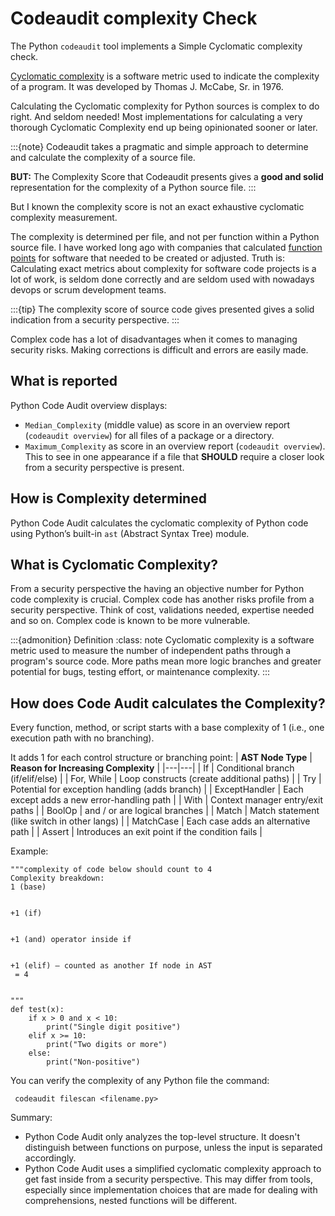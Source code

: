 # Codeaudit complexity Check

The Python `codeaudit` tool implements a Simple Cyclomatic complexity check.


[Cyclomatic complexity](https://en.wikipedia.org/wiki/Cyclomatic_complexity) is a software metric used to indicate the complexity of a program. It was developed by Thomas J. McCabe, Sr. in 1976. 

Calculating the Cyclomatic complexity for Python sources is complex to do right. And seldom needed! Most implementations for calculating a very thorough Cyclomatic Complexity end up being opinionated sooner or later.

:::{note} 
Codeaudit takes a pragmatic and simple approach to determine and calculate the complexity of a source file.

**BUT:**
The Complexity Score that Codeaudit presents gives a **good and solid** representation for the complexity of a Python source file.
:::


But I known the complexity score is not an exact exhaustive cyclomatic complexity measurement.


The complexity is determined per file, and not per function within a Python source file. I have worked long ago with companies that calculated [function points](https://en.wikipedia.org/wiki/Function_point) for software that needed to be created or adjusted. Truth is: Calculating exact metrics about complexity for software code projects is a lot of work, is seldom done correctly and are seldom used with nowadays devops or scrum development teams. 


:::{tip} 
The complexity score of source code gives presented gives a solid indication from a security perspective.
:::

Complex code has a lot of disadvantages when it comes to managing security risks. Making corrections is difficult and errors are easily made.

## What is reported

Python Code Audit overview displays: 
* `Median_Complexity` (middle value) as score in an overview report (`codeaudit overview`) for all files of a package or a directory. 
* `Maximum_Complexity` as score in an overview report (`codeaudit overview`). This to see in one appearance if a file that **SHOULD** require a closer look from a security perspective is present.

## How is Complexity determined

Python Code Audit calculates the cyclomatic complexity of Python code using Python’s built-in `ast` (Abstract Syntax Tree) module.

## What is Cyclomatic Complexity?

From a security perspective the having an objective number for Python code complexity is crucial. Complex code has another risks profile from a security perspective. Think of cost, validations needed, expertise needed and so on. Complex code is known to be more vulnerable. 

:::{admonition} Definition
:class: note
Cyclomatic complexity is a software metric used to measure the number of independent paths through a program's source code. More paths mean more logic branches and greater potential for bugs, testing effort, or maintenance complexity.
:::

## How does Code Audit calculates the Complexity?

Every function, method, or script starts with a base complexity of 1 (i.e., one execution path with no branching).

It adds 1 for each control structure or branching point:
| **AST Node Type** | **Reason for Increasing Complexity** |
|---|---|
| If | Conditional branch (if/elif/else) |
| For, While | Loop constructs (create additional paths) |
| Try | Potential for exception handling (adds branch) |
| ExceptHandler | Each except adds a new error-handling path |
| With | Context manager entry/exit paths |
| BoolOp | and / or are logical branches |
| Match | Match statement (like switch in other langs) |
| MatchCase | Each case adds an alternative path |
| Assert | Introduces an exit point if the condition fails |


Example:
```
"""complexity of code below should count to 4
Complexity breakdown:
1 (base)


+1 (if)


+1 (and) operator inside if


+1 (elif) — counted as another If node in AST
 = 4


"""
def test(x):
    if x > 0 and x < 10:
        print("Single digit positive")
    elif x >= 10:
        print("Two digits or more")
    else:
        print("Non-positive")
```

You can verify the complexity of any Python file the command:
```
 codeaudit filescan <filename.py>
```

Summary:
* Python Code Audit only analyzes the top-level structure. It doesn't distinguish between functions on purpose, unless the input is separated accordingly.
* Python Code Audit uses a simplified cyclomatic complexity approach to get fast inside from a security perspective. This may differ from tools, especially since implementation choices that are made for dealing with comprehensions, nested functions will be different.

